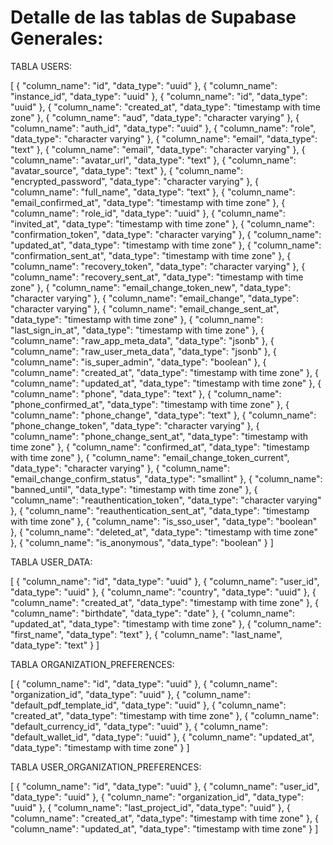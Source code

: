 # Detalle de las tablas de Supabase Generales:

TABLA USERS:

[
  {
    "column_name": "id",
    "data_type": "uuid"
  },
  {
    "column_name": "instance_id",
    "data_type": "uuid"
  },
  {
    "column_name": "id",
    "data_type": "uuid"
  },
  {
    "column_name": "created_at",
    "data_type": "timestamp with time zone"
  },
  {
    "column_name": "aud",
    "data_type": "character varying"
  },
  {
    "column_name": "auth_id",
    "data_type": "uuid"
  },
  {
    "column_name": "role",
    "data_type": "character varying"
  },
  {
    "column_name": "email",
    "data_type": "text"
  },
  {
    "column_name": "email",
    "data_type": "character varying"
  },
  {
    "column_name": "avatar_url",
    "data_type": "text"
  },
  {
    "column_name": "avatar_source",
    "data_type": "text"
  },
  {
    "column_name": "encrypted_password",
    "data_type": "character varying"
  },
  {
    "column_name": "full_name",
    "data_type": "text"
  },
  {
    "column_name": "email_confirmed_at",
    "data_type": "timestamp with time zone"
  },
  {
    "column_name": "role_id",
    "data_type": "uuid"
  },
  {
    "column_name": "invited_at",
    "data_type": "timestamp with time zone"
  },
  {
    "column_name": "confirmation_token",
    "data_type": "character varying"
  },
  {
    "column_name": "updated_at",
    "data_type": "timestamp with time zone"
  },
  {
    "column_name": "confirmation_sent_at",
    "data_type": "timestamp with time zone"
  },
  {
    "column_name": "recovery_token",
    "data_type": "character varying"
  },
  {
    "column_name": "recovery_sent_at",
    "data_type": "timestamp with time zone"
  },
  {
    "column_name": "email_change_token_new",
    "data_type": "character varying"
  },
  {
    "column_name": "email_change",
    "data_type": "character varying"
  },
  {
    "column_name": "email_change_sent_at",
    "data_type": "timestamp with time zone"
  },
  {
    "column_name": "last_sign_in_at",
    "data_type": "timestamp with time zone"
  },
  {
    "column_name": "raw_app_meta_data",
    "data_type": "jsonb"
  },
  {
    "column_name": "raw_user_meta_data",
    "data_type": "jsonb"
  },
  {
    "column_name": "is_super_admin",
    "data_type": "boolean"
  },
  {
    "column_name": "created_at",
    "data_type": "timestamp with time zone"
  },
  {
    "column_name": "updated_at",
    "data_type": "timestamp with time zone"
  },
  {
    "column_name": "phone",
    "data_type": "text"
  },
  {
    "column_name": "phone_confirmed_at",
    "data_type": "timestamp with time zone"
  },
  {
    "column_name": "phone_change",
    "data_type": "text"
  },
  {
    "column_name": "phone_change_token",
    "data_type": "character varying"
  },
  {
    "column_name": "phone_change_sent_at",
    "data_type": "timestamp with time zone"
  },
  {
    "column_name": "confirmed_at",
    "data_type": "timestamp with time zone"
  },
  {
    "column_name": "email_change_token_current",
    "data_type": "character varying"
  },
  {
    "column_name": "email_change_confirm_status",
    "data_type": "smallint"
  },
  {
    "column_name": "banned_until",
    "data_type": "timestamp with time zone"
  },
  {
    "column_name": "reauthentication_token",
    "data_type": "character varying"
  },
  {
    "column_name": "reauthentication_sent_at",
    "data_type": "timestamp with time zone"
  },
  {
    "column_name": "is_sso_user",
    "data_type": "boolean"
  },
  {
    "column_name": "deleted_at",
    "data_type": "timestamp with time zone"
  },
  {
    "column_name": "is_anonymous",
    "data_type": "boolean"
  }
]

TABLA USER_DATA:

[
  {
    "column_name": "id",
    "data_type": "uuid"
  },
  {
    "column_name": "user_id",
    "data_type": "uuid"
  },
  {
    "column_name": "country",
    "data_type": "uuid"
  },
  {
    "column_name": "created_at",
    "data_type": "timestamp with time zone"
  },
  {
    "column_name": "birthdate",
    "data_type": "date"
  },
  {
    "column_name": "updated_at",
    "data_type": "timestamp with time zone"
  },
  {
    "column_name": "first_name",
    "data_type": "text"
  },
  {
    "column_name": "last_name",
    "data_type": "text"
  }
]

TABLA ORGANIZATION_PREFERENCES:

[
  {
    "column_name": "id",
    "data_type": "uuid"
  },
  {
    "column_name": "organization_id",
    "data_type": "uuid"
  },
  {
    "column_name": "default_pdf_template_id",
    "data_type": "uuid"
  },
  {
    "column_name": "created_at",
    "data_type": "timestamp with time zone"
  },
  {
    "column_name": "default_currency_id",
    "data_type": "uuid"
  },
  {
    "column_name": "default_wallet_id",
    "data_type": "uuid"
  },
  {
    "column_name": "updated_at",
    "data_type": "timestamp with time zone"
  }
]

TABLA USER_ORGANIZATION_PREFERENCES:

[
  {
    "column_name": "id",
    "data_type": "uuid"
  },
  {
    "column_name": "user_id",
    "data_type": "uuid"
  },
  {
    "column_name": "organization_id",
    "data_type": "uuid"
  },
  {
    "column_name": "last_project_id",
    "data_type": "uuid"
  },
  {
    "column_name": "created_at",
    "data_type": "timestamp with time zone"
  },
  {
    "column_name": "updated_at",
    "data_type": "timestamp with time zone"
  }
]